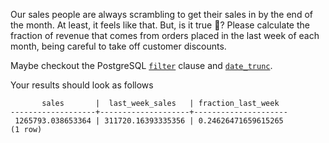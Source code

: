 
Our sales people are always scrambling to get their sales in by the end
of the month. At least, it feels like that.  But, is it true 🤔? Please
calculate the fraction of revenue that comes from orders placed in the
last week of each month, being careful to take off customer discounts.

Maybe checkout the PostgreSQL [`filter`](https://medium.com/little-programming-joys/the-filter-clause-in-postgres-9-4-3dd327d3c852)
clause and [`date_trunc`](https://www.postgresql.org/docs/current/functions-datetime.html#FUNCTIONS-DATETIME-TRUNC).

Your results should look as follows
```
       sales       |  last_week_sales   | fraction_last_week
-------------------+--------------------+---------------------
 1265793.038653364 | 311720.16393335356 | 0.24626471659615265
(1 row)
```